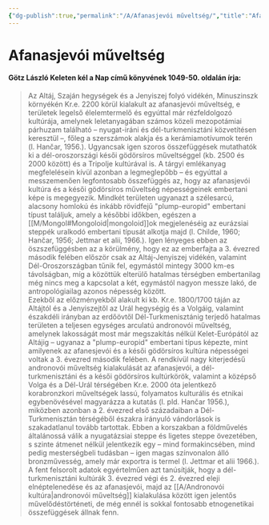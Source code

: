 ```yaml
---
{"dg-publish":true,"permalink":"/A/Afanasjevói műveltség/","title":"Afanasjevói műveltség","tags":["dg_uploaded"],"created":"2023-11-06T01:55","updated":"2023-11-06T01:55"}
---
```



# Afanasjevói műveltség

#### Götz László Keleten kél a Nap című könyvének 1049-50. oldalán írja:

> Az Altáj, Szaján hegységek és a Jenyiszej folyó vidékén, Minuszinszk környékén Kr.e. 2200 körül kialakult az afanasjevói műveltség, e területek legelső élelemtermelő és egyúttal már rézfeldolgozó kultúrája, amelynek leletanyagában számos közeli mezopotámiai párhuzam található – nyugat-iráni és dél-turkmenisztáni közvetítésen keresztül –, főleg a szerszámok alakja és a kerámiamotívumok terén (l. Hančar, 1956.). Ugyancsak igen szoros összefüggések mutathatók ki a dél-oroszországi késői gödörsíros műveltséggel (kb. 2500 és 2000 között) és a Tripolje kultúrával is. A tárgyi emlékanyag megfelelésein kívül azonban a legmeglepőbb – és egyúttal a messzemenően legfontosabb összefüggés az, hogy az afanasjevói kultúra és a késői gödörsíros műveltség népességeinek embertani képe is megegyezik. Mindkét területen ugyanazt a szélesarcú, alacsony homlokú és inkább rövidfejű "plump-europid" embertani típust találjuk, amely a későbbi időkben, egészen a [[M/Mongol#Mongoloid\|mongoloid]]ok megjelenéséig az eurázsiai steppék uralkodó embertani típusát alkotja majd (l. Childe, 1960; Hančar, 1956; Jettmar et alii, 1966.). Igen lényeges ebben az öszszefüggésben az a körülmény, hogy ez az emberfajta a 3. évezred második felében először csak az Altáj-Jenyiszej vidékén, valamint Dél-Oroszországban tűnik fel, egymástól mintegy 3000 km-es távolságban, míg a közöttük elterülő hatalmas térségben embertanilag még nincs meg a kapcsolat a két, egymástól nagyon messze lakó, de antropológiailag azonos népesség között.  
> Ezekből az előzményekből alakult ki kb. Kr.e. 1800/1700 táján az Altájtól és a Jenyiszejtől az Urál hegységig és a Volgáig, valamint északdéli irányban az erdőövtől Dél-Turkmenisztánig terjedő hatalmas területen a teljesen egységes arculatú andronovói műveltség, amelynek lakosságát most már megszakítás nélkül Kelet-Európától az Altájig – ugyanaz a "plump-europid" embertani típus képezte, mint amilyenek az afanesjevói és a késői gödörsíros kultúra népességei voltak a 3. évezred második felében. A rendkívül nagy kiterjedésű andronovói műveltség kialakulását az afanasjevói, a dél-turkmenisztáni és a késői gödörsíros kultúrkörök, valamint a középső Volga és a Dél-Urál térségében Kr.e. 2000 óta jelentkező korabronzkori műveltségek lassú, folyamatos kulturális és etnikai egybenövésével magyarázza a kutatás (l. pld. Hančar 1956.), miközben azonban a 2. évezred első századaiban a Dél-Turkmenisztán térségéből északra irányuló vándorlások is szakadatlanul tovább tartottak. Ebben a korszakban a földművelés általánossá válik a nyugatázsiai steppe és ligetes steppe övezetében, s szinte átmenet nélkül jelentkezik egy – mind formakincsében, mind pedig mesterségbeli tudásban – igen magas színvonalon álló bronzművesség, amely már exportra is termel (l. Jettmar et alii 1966.).  
> A fent felsorolt adatok egyértelműen azt tanúsítják, hogy a dél-turkmenisztáni kultúrák 3. évezred végi és 2. évezred eleji elnéptelenedése és az afanasjevói, majd az [[A/Andronovói kultúra\|andronovói műveltség]] kialakulása között igen jelentős művelődéstörténeti, de még ennél is sokkal fontosabb etnogenetikai összefüggések állnak fenn.  